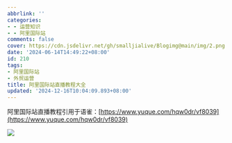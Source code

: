 ```yaml
---
abbrlink: ''
categories:
- - 运营知识
- - 阿里国际站
comments: false
cover: https://cdn.jsdelivr.net/gh/smalljialive/Blogimg@main/img/2.png
date: '2024-06-14T14:49:22+08:00'
id: 210
tags:
- 阿里国际站
- 外贸运营
title: 阿里国际站直播教程大全
updated: '2024-12-16T10:04:09.893+08:00'
---
```

阿里国际站直播教程引用于语雀：[https://www.yuque.com/hqw0dr/vf8039](https://www.yuque.com/hqw0dr/vf8039)

![](https://cdn.jsdelivr.net/gh/smalljialive/Blogimg@main/img/2.png)
